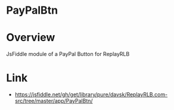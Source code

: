 # PayPalBtn

# Overview
JsFiddle module of a PayPal Button for ReplayRLB

# Link
* https://jsfiddle.net/gh/get/library/pure/davsk/ReplayRLB.com-src/tree/master/app/PayPalBtn/
